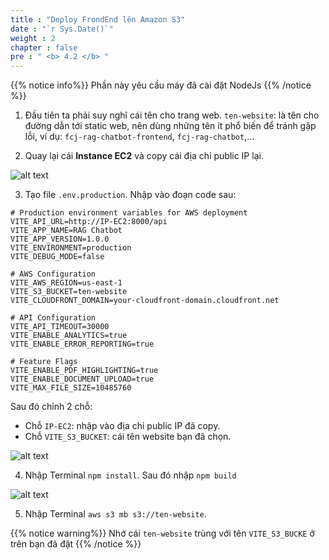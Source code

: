 ```yaml
---
title : "Deploy FrondEnd lên Amazon S3"
date : "`r Sys.Date()`"
weight : 2
chapter : false
pre : " <b> 4.2 </b> "
---
```


{{% notice info%}}
Phần này yêu cầu máy đã cài đặt NodeJs
{{% /notice %}}


1. Đầu tiên ta phải suy nghĩ cái tên cho trang web. `ten-website`: là tên cho đường dẫn tới static web, nên dùng những tên ít phổ biến để tránh gặp lỗi, ví dụ: `fcj-rag-chatbot-frontend`, `fcj-rag-chatbot`,…

2. Quay lại cái **Instance EC2** và copy cái địa chỉ public IP lại.

![alt text](/images/4.s3/4.2.png)

3. Tạo file `.env.production`. Nhập vào đoạn code sau:
```
# Production environment variables for AWS deployment  
VITE_API_URL=http://IP-EC2:8000/api
VITE_APP_NAME=RAG Chatbot
VITE_APP_VERSION=1.0.0
VITE_ENVIRONMENT=production
VITE_DEBUG_MODE=false

# AWS Configuration
VITE_AWS_REGION=us-east-1
VITE_S3_BUCKET=ten-website
VITE_CLOUDFRONT_DOMAIN=your-cloudfront-domain.cloudfront.net

# API Configuration
VITE_API_TIMEOUT=30000
VITE_ENABLE_ANALYTICS=true
VITE_ENABLE_ERROR_REPORTING=true

# Feature Flags
VITE_ENABLE_PDF_HIGHLIGHTING=true
VITE_ENABLE_DOCUMENT_UPLOAD=true
VITE_MAX_FILE_SIZE=10485760
```
Sau đó chỉnh 2 chỗ:
+ Chỗ `IP-EC2`: nhập vào địa chỉ public IP đã copy.
+ Chỗ `VITE_S3_BUCKET`: cái tên website bạn đã chọn.


![alt text](/images/4.s3/4.3.png)

4. Nhập Terminal `npm install`. Sau đó nhập `npm build`

![alt text](/images/4.s3/4.4.png)

5. Nhập Terminal `aws s3 mb s3://ten-website`.


{{% notice warning%}}
Nhớ cái `ten-website` trùng với tên `VITE_S3_BUCKE` ở trên bạn đã đặt
{{% /notice %}}